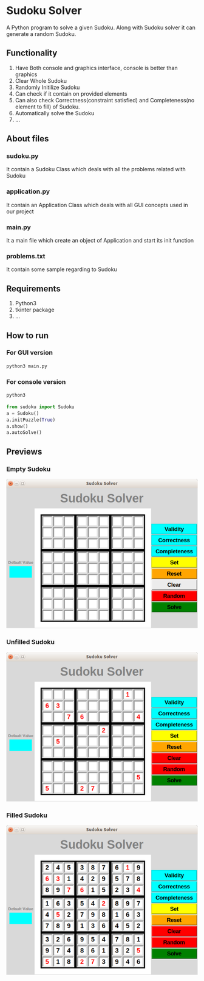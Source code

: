 # Sudoku Solver

A Python program to solve a given Sudoku. Along with Sudoku solver it can generate a random Sudoku.

## Functionality
1. Have Both console and graphics interface, console is better than graphics
2. Clear Whole Sudoku
3. Randomly Initilize Sudoku
4. Can check if it contain on provided elements
5. Can also check Correctness(constraint satisfied) and Completeness(no element to fill) of Sudoku.
6. Automatically solve the Sudoku
7. ...

## About files

### sudoku.py
It contain a Sudoku Class which deals with all the problems related with Sudoku

### application.py
It contain an Application Class which deals with all GUI concepts used in our project

### main.py
It a main file which create an object of Application and start its init function

### problems.txt
It contain some sample regarding to Sudoku

## Requirements
1. Python3
2. tkinter package
3. ...

## How to run

### For GUI version
```bash
python3 main.py
```

### For console version
```bash
python3
```
```python
from sudoku import Sudoku
a = Sudoku()
a.initPuzzle(True)
a.show()
a.autoSolve()
```

## Previews
### Empty Sudoku
![Empty Sudoku](https://github.com/B16CS006/Sudoku-Solver/blob/master/images/emptySudoku.png)
### Unfilled Sudoku
![Unfilled Sudoku](https://github.com/B16CS006/Sudoku-Solver/blob/master/images/unfilledSudoku.png)
### Filled Sudoku
![Filled Sudoku](https://github.com/B16CS006/Sudoku-Solver/blob/master/images/filledSudoku.png)
